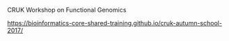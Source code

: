 CRUK Workshop on Functional Genomics

https://bioinformatics-core-shared-training.github.io/cruk-autumn-school-2017/
